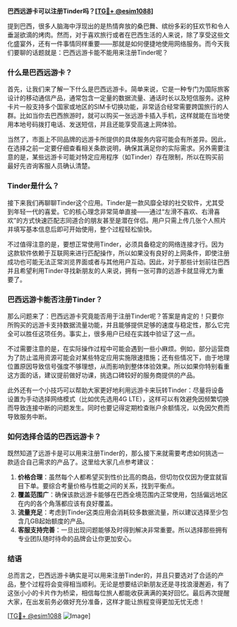 **巴西远游卡可以注册Tinder吗？[[TG💪+ @esim1088](https://t.me/s/esim1088)]**

提到巴西，很多人脑海中浮现出的是热情奔放的桑巴舞、缤纷多彩的狂欢节和令人垂涎欲滴的烤肉。然而，对于喜欢旅行或者在巴西生活的人来说，除了享受这些文化盛宴外，还有一件事情同样重要——那就是如何便捷地使用网络服务。而今天我们要聊的话题就是：巴西远游卡能不能用来注册Tinder呢？

### 什么是巴西远游卡？

首先，让我们来了解一下什么是巴西远游卡。简单来说，它是一种专门为国际旅客设计的移动通信产品，通常包含一定量的数据流量、通话时长以及短信服务。这种卡片一般支持多个国家或地区的SIM卡切换功能，非常适合经常需要跨国旅行的人群。比如当你去巴西旅游时，就可以购买一张远游卡插入手机，这样就能在当地使用本地号码拨打电话、发送短信，并且还能享受高速上网体验。

当然了，市面上不同品牌的远游卡所提供的具体服务内容可能会有所差异。因此，在选择之前一定要仔细查看相关条款说明，确保其满足你的实际需求。另外需要注意的是，某些远游卡可能对特定应用程序（如Tinder）存在限制，所以在购买前最好先咨询客服人员确认清楚。

### Tinder是什么？

接下来我们再聊聊Tinder这个应用。Tinder是一款风靡全球的社交软件，尤其受到年轻一代的喜爱。它的核心理念非常简单直接——通过“左滑不喜欢、右滑喜欢”的方式快速匹配志同道合的朋友甚至是潜在伴侣。用户只需上传几张个人照片并填写基本信息后即可开始使用，整个过程轻松愉快。

不过值得注意的是，要想正常使用Tinder，必须具备稳定的网络连接才行。因为这款软件依赖于互联网来进行匹配操作，所以如果没有良好的上网条件，即使注册成功也可能无法正常浏览界面或者与其他用户互动。因此，对于那些计划前往巴西并且希望利用Tinder寻找新朋友的人来说，拥有一张可靠的远游卡就显得尤为重要了。

### 巴西远游卡能否注册Tinder？

那么问题来了：巴西远游卡究竟能否用于注册Tinder呢？答案是肯定的！只要你所购买的远游卡支持数据流量功能，并且能够提供足够的速度与稳定性，那么它完全可以胜任这项任务。事实上，很多用户已经在实践中验证了这一点。

不过需要注意的是，在实际操作过程中可能会遇到一些小麻烦。例如，部分运营商为了防止滥用资源可能会对某些特定应用实施限速措施；还有些情况下，由于地理位置原因导致信号强度不够理想，从而影响到整体体验效果。所以如果你特别看重这方面的话，建议提前做好功课，挑选口碑较好的服务商提供的产品。

此外还有一个小技巧可以帮助大家更好地利用远游卡来玩转Tinder：尽量将设备设置为手动选择网络模式（比如优先选用4G LTE），这样可以有效避免因频繁切换而导致连接中断的问题发生。同时也要记得定期检查账户余额情况，以免因欠费而导致服务中断。

### 如何选择合适的巴西远游卡？

既然知道了远游卡是可以用来注册Tinder的，那么接下来就需要考虑如何挑选一款适合自己需求的产品了。这里给大家几点参考建议：

1. **价格合理**：虽然每个人都希望买到性价比高的商品，但切勿仅仅因为便宜就盲目下单。要综合考量价格与性能之间的关系，找到平衡点。
2. **覆盖范围广**：确保该款远游卡能够在巴西全境范围内正常使用，包括偏远地区在内的各个角落都应该有良好覆盖。
3. **流量充足**：考虑到Tinder这类应用会消耗较多数据流量，所以建议选择至少包含几GB起始额度的产品。
4. **客服支持完善**：一旦出现问题能够及时得到解决非常重要。所以选择那些拥有专业团队随时待命的品牌会让你更加安心。

### 结语

总而言之，巴西远游卡确实是可以用来注册Tinder的，并且只要选对了合适的产品，整个过程将会变得相当顺利。无论是想要结识新朋友还是寻找浪漫邂逅，有了这张小小的卡片作为桥梁，相信每位旅人都能收获满满的美好回忆。最后再次提醒大家，在出发前务必做好充分准备，这样才能让旅程变得更加无忧无虑！

[[TG💪+ @esim1088](https://t.me/s/esim1088) ![Image](https://i.postimg.cc/4NQfJmqS/Snipaste-2025-05-13-00-14-12.png)]